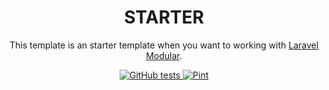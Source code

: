 <h1 align="center">STARTER</h1>

<p align="center">
    This template is an starter template when you want to working with <a href="https://docs.laravelmodules.com/v10/introduction">Laravel Modular</a>.
</p>

<p align="center">
<a href="https://github.com/lamaau/titen/actions/workflows/tests.yml/badge.svg">
<img alt="GitHub tests" src="https://github.com/lamaau/titen/actions/workflows/tests.yml/badge.svg">
</a>
<a href="https://github.com/lamaau/titen/actions/workflows/pint.yml/badge.svg">
<img alt="Pint" src="https://github.com/lamaau/titen/actions/workflows/pint.yml/badge.svg">
</a>
</p>
